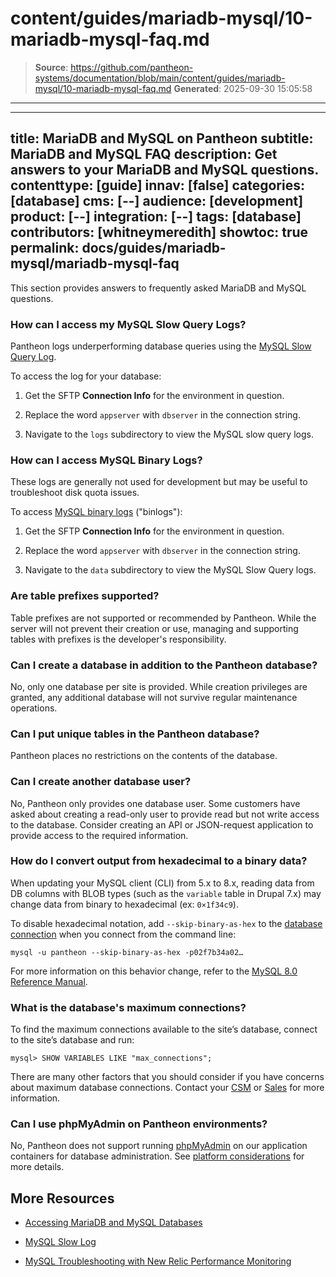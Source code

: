 # content/guides/mariadb-mysql/10-mariadb-mysql-faq.md

> **Source**: https://github.com/pantheon-systems/documentation/blob/main/content/guides/mariadb-mysql/10-mariadb-mysql-faq.md
> **Generated**: 2025-09-30 15:05:58

---

---
title: MariaDB and MySQL on Pantheon
subtitle: MariaDB and MySQL FAQ
description: Get answers to your MariaDB and MySQL questions.
contenttype: [guide]
innav: [false]
categories: [database]
cms: [--]
audience: [development]
product: [--]
integration: [--]
tags: [database]
contributors: [whitneymeredith]
showtoc: true
permalink: docs/guides/mariadb-mysql/mariadb-mysql-faq
---

This section provides answers to frequently asked MariaDB and MySQL questions.

### How can I access my MySQL Slow Query Logs?

Pantheon logs underperforming database queries using the [MySQL Slow Query Log](https://dev.mysql.com/doc/refman/5.5/en/slow-query-log.html).

To access the log for your database:

1. Get the SFTP **Connection Info** for the environment in question.

1. Replace the word `appserver` with `dbserver` in the connection string.

1. Navigate to the `logs` subdirectory to view the MySQL slow query logs.

### How can I access MySQL Binary Logs?

These logs are generally not used for development but may be useful to troubleshoot disk quota issues.

To access [MySQL binary logs](https://dev.mysql.com/doc/internals/en/binary-log-overview.html) ("binlogs"):

1. Get the SFTP **Connection Info** for the environment in question.

1. Replace the word `appserver` with `dbserver` in the connection string.

1. Navigate to the `data` subdirectory to view the MySQL Slow Query logs.

### Are table prefixes supported?

Table prefixes are not supported or recommended by Pantheon. While the server will not prevent their creation or use, managing and supporting tables with prefixes is the developer's responsibility.

### Can I create a database in addition to the Pantheon database?

No, only one database per site is provided. While creation privileges are granted, any additional database will not survive regular maintenance operations.

### Can I put unique tables in the Pantheon database?

Pantheon places no restrictions on the contents of the database.

### Can I create another database user?

No, Pantheon only provides one database user. Some customers have asked about creating a read-only user to provide read but not write access to the database. Consider creating an API or JSON-request application to provide access to the required information.

### How do I convert output from hexadecimal to a binary data?

When updating your MySQL client (CLI) from 5.x to 8.x, reading data from DB columns with BLOB types (such as the `variable` table in Drupal 7.x) may change data from binary to hexadecimal (ex: `0×1f34c9`).

To disable hexadecimal notation, add `--skip-binary-as-hex` to the [database connection](/connection-modes/) when you connect from the command line:

```bash{promptUser: user}
mysql -u pantheon --skip-binary-as-hex -p02f7b34a02…
```

For more information on this behavior change, refer to the [MySQL 8.0 Reference Manual](https://dev.mysql.com/doc/refman/8.0/en/mysql-command-options.html#option_mysql_binary-as-hex).

### What is the database's maximum connections?

To find the maximum connections available to the site’s database, connect to the site’s database and run:

```sql{promptUser: sql}
mysql> SHOW VARIABLES LIKE "max_connections";
```

There are many other factors that you should consider if you have concerns about maximum database connections. Contact your [CSM](/guides/professional-services#customer-success-management) or [Sales](https://pantheon.io/contact-sales?docs) for more information.

### Can I use phpMyAdmin on Pantheon environments?
No, Pantheon does not support running [phpMyAdmin](https://www.phpmyadmin.net/) on our application containers for database administration. See [platform considerations](/guides/platform-considerations/platform-site-info#database-administration) for more details.

## More Resources

- [Accessing MariaDB and MySQL Databases](/guides/mariadb-mysql/mysql-access)

- [MySQL Slow Log](/guides/mariadb-mysql/mysql-slow-log)

- [MySQL Troubleshooting with New Relic Performance Monitoring](/guides/new-relic/debug-mysql-new-relic)
